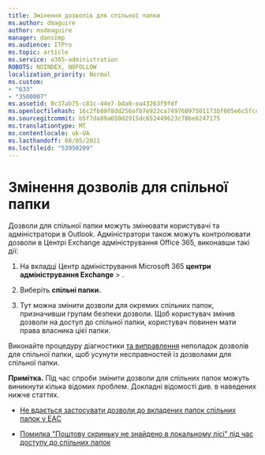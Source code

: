 ```yaml
---
title: Змінення дозволів для спільної папки
ms.author: dmaguire
author: msdmaguire
manager: dansimp
ms.audience: ITPro
ms.topic: article
ms.service: o365-administration
ROBOTS: NOINDEX, NOFOLLOW
localization_priority: Normal
ms.custom:
- "633"
- "3500007"
ms.assetid: 0c37ab75-c81c-44e7-bda8-ea43263f9fdf
ms.openlocfilehash: 16c2fb89f8dd256afb7e922ca74976097501173bf605e6c5fccc73019a71edcd
ms.sourcegitcommit: b5f7da89a650d2915dc652449623c78be6247175
ms.translationtype: MT
ms.contentlocale: uk-UA
ms.lasthandoff: 08/05/2021
ms.locfileid: "53950209"
---
```

# <a name="changing-public-folder-permissions"></a>Змінення дозволів для спільної папки

Дозволи для спільної папки можуть змінювати користувачі та адміністратори в Outlook. Адміністратори також можуть контролювати дозволи в Центрі Exchange адміністрування Office 365, виконавши такі дії:
  
1. На вкладці Центр адміністрування Microsoft 365 **центри адміністрування Exchange** \> .

2. Виберіть **спільні папки.**

3. Тут можна змінити дозволи для окремих спільних папок, призначивши групам безпеки дозволи. Щоб користувач змінив дозволи на доступ до спільної папки, користувач повинен мати права власника цієї папки.

Виконайте процедуру діагностики [та виправлення](https://docs.microsoft.com/exchange/troubleshoot/public-folders/public-folder-permission-issues) неполадок дозволів для спільної папки, щоб усунути несправностей із дозволами для спільної папки.

**Примітка.** Під час спроби змінити дозволи для спільних папок можуть виникнути кілька відомих проблем. Докладні відомості див. в наведених нижче статтях.

- [Не вдається застосувати дозволи до вкладених папок спільних папок у EAC](https://docs.microsoft.com/exchange/troubleshoot/public-folders/can%E2%80%99t-apply-permissions-public-folder-subfolders)

- [Помилка "Поштову скриньку не знайдено в локальному лісі" під час доступу до спільних папок](https://docs.microsoft.com/exchange/troubleshoot/public-folders/mailbox-not-found-local-forest-public-folder)
